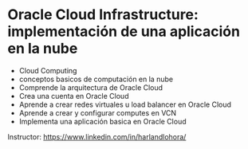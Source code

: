 # Oracle Cloud Infrastructure: implementación de una aplicación en la nube

- Cloud Computing
- conceptos basicos de computación en la nube
- Comprende la arquitectura de Oracle Cloud
- Crea una cuenta en Oracle Cloud
- Aprende a crear redes virtuales u load balancer en Oracle Cloud
- Aprende a crear y configurar computes en VCN
- Implementa una aplicación basica en Oracle Cloud

Instructor: https://www.linkedin.com/in/harlandlohora/


